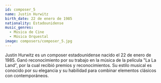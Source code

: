 ```yaml
---
id: composer_5
name: Justin Hurwitz
birth_date: 22 de enero de 1985
nationality: Estadounidense
music_genres: 
  - Música de Cine 
  - Música Orquestal
image: composers/composer_5.jpg
---
```


Justin Hurwitz es un composer estadounidense nacido el 22 de enero de 1985. Ganó reconocimiento por su trabajo en la música de la película "La La Land", por la cual recibió premios y reconocimientos. Su estilo musical es conocido por su elegancia y su habilidad para combinar elementos clásicos con contemporáneos.

